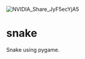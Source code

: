 ![NVIDIA_Share_JyF5ecYjA5](https://user-images.githubusercontent.com/31592099/225006139-a369d70b-00db-4ffd-b6a1-91faa9e85e66.png)
# snake
Snake using pygame.
